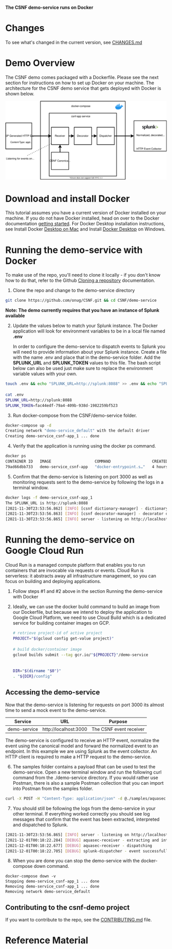 **The CSNF demo-service runs on Docker**

# Changes

To see what's changed in the current version, see [CHANGES.md](https://github.com/onug/CSNF/blob/main/demo-service/CHANGES.md)

# Demo Overview

The CSNF demo comes packaged with a Dockerfile. Please see the next section for instructions on how to set up Docker on your machine. The architecture for the CSNF demo service that gets deployed with Docker is shown below.

![Demo-service diagram](img/demo-flow.svg)

# Download and install Docker

This tutorial assumes you have a current version of Docker installed on your machine. If you do not have Docker installed, head on over to the Docker documentation [getting started](https://docs.docker.com/get-started/). For Docker Desktop installation instructions, see Install Docker [Desktop on Mac](https://docs.docker.com/desktop/mac/install/) and Install [Docker Desktop](https://docs.docker.com/desktop/windows/install/) on Windows.

# Running the demo-service with Docker

To make use of the repo, you'll need to clone it locally - if you don't know how to do that, refer to the Github [Cloning a repository](https://docs.github.com/en/github/creating-cloning-and-archiving-repositories/cloning-a-repository) documentation.

1. Clone the repo and change to the demo-service directory

```bash
git clone https://github.com/onug/CSNF.git && cd CSNF/demo-service
```

**Note: The demo currently requires that you have an instance of  Splunk available**

2. Update the values below to match your Splunk instance. The Docker application will look for environment variables to be in a local file named **.env**

   In order to configure the demo-service to dispatch events to Splunk you will need to provide information about your Splunk instance. Create a file with the name .env and place that in the demo-service folder.  Add the **SPLUNK_URL** and **SPLUNK_TOKEN** values to this file. The bash script below can also be used just make sure to replace the environment variable values with your own.

```bash
touch .env && echo "SPLUNK_URL=http://splunk:8088" >> .env && echo "SPLUNK_TOKEN=fac44edf-79a4-409b-938d-1982259bf523" >> .env

cat .env
SPLUNK_URL=http://splunk:8088
SPLUNK_TOKEN=fac44edf-79a4-409b-938d-1982259bf523
```

3. Run docker-compose from the CSNF/demo-service folder. 

```bash
docker-compose up -d
Creating network "demo-service_default" with the default driver
Creating demo-service_csnf-app_1 ... done
```

4. Verify that the application is running using the docker ps command. 

```bash
docker ps
CONTAINER ID   IMAGE                   COMMAND                  CREATED       STATUS       PORTS                                       NAMES
79ad66dbb733   demo-service_csnf-app   "docker-entrypoint.s…"   4 hours ago   Up 4 hours   0.0.0.0:3000->3000/tcp, :::3000->3000/tcp   demo-service_csnf-app_1
```

5. Confirm that the demo-service is listening on port 3000 as well as monitoring requests sent to the demo-service by following the logs in a terminal window.

```bash
docker logs -f demo-service_csnf-app_1
The SPLUNK_URL is http://splunk:8088
[2021-11-30T23:53:56.862] [INFO] [csnf dictionary-manager] - dictionary aquasec:0.0.1 registered
[2021-11-30T23:53:56.863] [INFO] [csnf decorator-manager] - decorator dockerhub registered
[2021-11-30T23:53:56.865] [INFO] server - listening on http://localhost:3000
```

# Running the demo-service on Google Cloud Run

Cloud Run is a managed compute platform that enables you to run containers that are invocable via requests or events. Cloud Run is serverless: it abstracts away all infrastructure management, so you can focus on building and deploying applications.

1. Follow steps #1 and #2 above in the section Running the demo-service with Docker

2. Ideally, we can use the docker build command to build an image from our Dockerfile, but because we intend to deploy the application to Google Cloud Platform, we need to use Cloud Build which is a dedicated service for building container images on GCP.

   ```bash
   # retrieve project-id of active project
   PROJECT="$(gcloud config get-value project)"
   
   # build docker/container image
   gcloud builds submit --tag gcr.io/"${PROJECT}"/demo-service
   
   
   DIR="$(dirname "$0")"
   . "${DIR}/config"
   
   ```

   



## Accessing the demo-service

Now that the demo-service is listening for requests on port 3000 its almost time to send a mock event to the demo-service. 

| Service      | URL                   | Purpose                 |
| ------------ | --------------------- | ----------------------- |
| demo-service | http://localhost:3000 | The CSNF event receiver |

The demo-service is configured to receive an HTTP event, normalize the event using the canonical model and forward the normalized event to an endpoint. In this example we are using Splunk as the event collector. An HTTP client is required to make a HTTP request to the demo-service. 

6. The samples folder contains a payload fthat can be used to test the demo-service. Open a new terminal window and run the following curl command from the ./demo-service directory. If you would rather use Postman, there is also a sample Postman collection that you can import into Postman from the samples folder.

```bash
curl -X POST -H "Content-Type: application/json" -d @./samples/aquasec.json http://localhost:3000/receivers/aquasec
```

7. You should still be following the logs from the demo-service in your other terminal. If everything worked correctly you should see log messages that confirm that the event has been extracted, interpreted and dispatched to Splunk. 

```bash
[2021-11-30T23:53:56.865] [INFO] server - listening on http://localhost:3000
[2021-12-01T00:18:22.284] [DEBUG] aquasec-receiver - extracting and interpreting event
[2021-12-01T00:18:22.677] [DEBUG] aquasec-receiver - dispatching
[2021-12-01T00:18:22.705] [DEBUG] splunk-dispatcher - event successfully dispatched
```

8. When you are done you can stop the demo-service with the docker-compose down command.

```
docker-compose down -v
Stopping demo-service_csnf-app_1 ... done
Removing demo-service_csnf-app_1 ... done
Removing network demo-service_default
```



## Contributing to the csnf-demo project

If you want to contribute to the repo, see the [CONTRIBUTING.md](https://github.com/onug/CSNF/blob/main/demo-service/CONTRIBUTING.md) file.

# Reference Material

